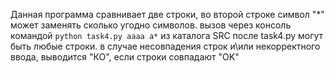 Данная программа сравнивает две строки, 
во второй строке символ "*" может заменять сколько угодно символов.
вызов через консоль командой ```python task4.py aaaa a*``` из каталога SRC
после task4.py могут быть любые строки. в случае несовпадения строк и\или некорректного ввода,
выводится "КО", если строки совпадают "OK"